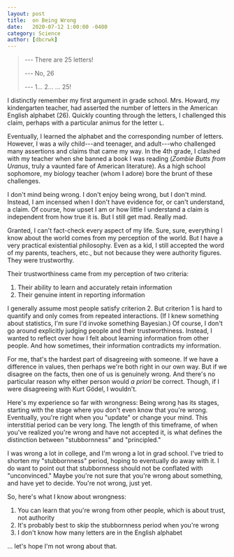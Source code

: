 ```yaml
---
layout: post
title:  on Being Wrong
date:   2020-07-12 1:00:00 -0400
category: Science
author: [dbcrwk]
---
```


> --- There are 25 letters!
>
> --- No, 26
>
> --- 1... 2... ... 25!

I distinctly remember my first argument in grade school.
Mrs. Howard, my kindergarten teacher, had asserted the number of letters in the American English alphabet (26).
Quickly counting through the letters, I challenged this claim, perhaps with a particular animus for the letter `L`.

Eventually, I learned the alphabet and the corresponding number of letters.
However, I was a wily child---and teenager, and adult---who challenged many assertions and claims that came my way.
In the 4th grade, I clashed with my teacher when she banned a book I was reading (_Zombie Butts from Uranus_, truly a vaunted fare of American literature).
As a high school sophomore, my biology teacher (whom I adore) bore the brunt of these challenges.

I don't mind being wrong.
I don't enjoy being wrong, but I don't mind.
Instead, I am incensed when I don't have evidence for, or can't understand, a claim.
Of course, how upset I am or how little I understand a claim is independent from how true it is.
But I still get mad.
Really mad.

Granted, I can't fact-check every aspect of my life.
Sure, sure, everything I know about the world comes from my perception of the world.
But I have a very practical existential philosophy.
Even as a kid, I still accepted the word of my parents, teachers, etc., but not because they were authority figures.
They were trustworthy.

Their trustworthiness came from my perception of two criteria:
1. Their ability to learn and accurately retain information
1. Their genuine intent in reporting information

I generally assume most people satisfy criterion 2.
But criterion 1 is hard to quantify and only comes from repeated interactions.
(If I knew something about statistics, I'm sure I'd invoke something Bayesian.)
Of course, I don't go around explicitly judging people and their trustworthiness.
Instead, I wanted to reflect over how I felt about learning information from other people.
And how sometimes, their information contradicts my information.

For me, that's the hardest part of disagreeing with someone.
If we have a difference in values, then perhaps we're both right in our own way.
But if we disagree on the facts, then one of us is genuinely wrong.
And there's no particular reason why either person would _a priori_ be correct.
Though, if I were disagreeing with Kurt Gödel, I wouldn't.

Here's my experience so far with wrongness:
Being wrong has its stages, starting with the stage where you don't even know that you're wrong.
Eventually, you're right when you "update" or change your mind.
This interstitial period can be very long.
The length of this timeframe, of when you've realized you're wrong and have not accepted it, is what defines the distinction between "stubbornness" and "principled."

I was wrong a lot in college, and I'm wrong a lot in grad school.
I've tried to shorten my "stubbornness" period, hoping to eventually do away with it.
I do want to point out that stubbornness should not be conflated with "unconvinced."
Maybe you're not sure that you're wrong about something, and have yet to decide.
You're not wrong, just yet.

So, here's what I know about wrongness:
1. You can learn that you're wrong from other people, which is about trust, not authority
1. It's probably best to skip the stubbornness period when you're wrong
1. I don't know how many letters are in the English alphabet

... let's hope I'm not wrong about that.

